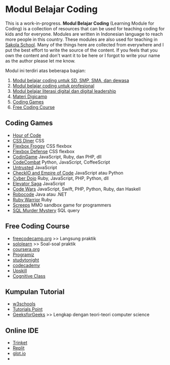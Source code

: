
# Modul Belajar Coding

This is a work-in-progress. **Modul Belajar Coding** (Learning Module for Coding) is a collection of resources that can be used for teaching coding for kids and for everyone. Modules are written in Indonesian language to reach more people in this country. These modules are also used for teaching in [Sakola School](https://sakola.web.id). Many of the things here are collected from everywhere and I put the best effort to write the source of the content. If you feels that you own the content and don't want it to be here or I forgot to write your name as the author please let me know.

Modul ini terdiri atas beberapa bagian:
1. [Modul belajar coding untuk SD, SMP, SMA, dan dewasa](Coding-for-Kids.md)
2. [Modul belajar coding untuk profesional](Coding-for-Professionals.md)
3. [Modul belajar literasi digital dan digital leadership](Digital-Literacy.md)
4. [Materi Digicamp](Digicamp)
5. [Coding Games](#coding-games)
6. [Free Coding Course](#free-coding-course)

## Coding Games
- [Hour of Code](https://hourofcode.com/id)
- [CSS Diner](https://flukeout.github.io/) CSS
- [Flexbox Froggy](http://flexboxfroggy.com/) CSS flexbox
- [Flexbox Defense](http://www.flexboxdefense.com/) CSS flexbox
- [CodinGame](https://www.codingame.com/start) JavaScript, Ruby, dan PHP, dll
- [CodeCombat](https://codecombat.com/) Python, JavaScript, CoffeeScript
- [Untrusted](https://alexnisnevich.github.io/untrusted/) JavaScript
- [CheckIO and Empire of Code](https://checkio.org/) JavaScript atau Python
- [Cyber Dojo](http://www.cyber-dojo.org/) Ruby, JavaScript, PHP, Python, dll
- [Elevator Saga](http://play.elevatorsaga.com/) JavaScript
- [Code Wars](https://www.codewars.com/) JavaScript, Swift, PHP, Python, Ruby, dan Haskell
- [Robocode](http://robocode.sourceforge.net/) Java atau .NET
- [Ruby Warrior](https://www.bloc.io/ruby-warrior#/) Ruby
- [Screeps](https://screeps.com/) MMO sandbox game for programmers
- [SQL Murder Mystery](http://mystery.knightlab.com/) SQL query

## Free Coding Course
- [freecodecamp.org](https://www.freecodecamp.org/) >> Langsung praktik
- [sololearn](https://www.sololearn.com/learning) >> Soal-soal praktik
- [coursera.org](https://www.coursera.org/courses?query=free)
- [Programiz](https://www.programiz.com/)
- [studytonight](https://www.studytonight.com/library/)
- [codecademy](https://www.codecademy.com/catalog)
- [Upskill](https://upskillcourses.com/courses)
- [Cognitive Class](https://cognitiveclass.ai/courses)

## Kumpulan Tutorial
- [w3schools](https://www.w3schools.com/)
- [Tutorials Point](https://www.tutorialspoint.com/tutorialslibrary.htm)
- [GeeksforGeeks](https://www.geeksforgeeks.org/) >> Lengkap dengan teori-teori computer science

## Online IDE
- [Trinket](https://trinket.io/)
- [Replit](https://replit.com/)
- [glot.io](https://glot.io/)
- 
